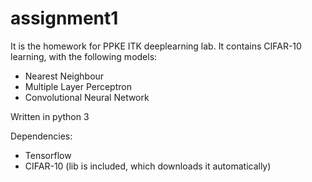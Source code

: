# assignment1

It is the homework for PPKE ITK deeplearning lab.
It contains CIFAR-10 learning, with the following models:
* Nearest Neighbour 
* Multiple Layer Perceptron
* Convolutional Neural Network

Written in python 3 

Dependencies:
* Tensorflow
* CIFAR-10 (lib is included, which downloads it automatically)
